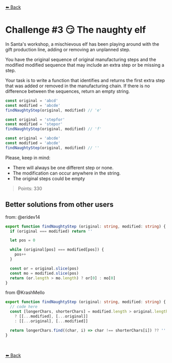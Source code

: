 [⬅️ Back](https://github.com/AlecANL/adventjs/tree/main/src/2023)

# Challenge #3 😏 The naughty elf

In Santa's workshop, a mischievous elf has been playing around with the gift production line, adding or removing an unplanned step.

You have the original sequence of original manufacturing steps and the modified modified sequence that may include an extra step or be missing a step.

Your task is to write a function that identifies and returns the first extra step that was added or removed in the manufacturing chain. If there is no difference between the sequences, return an empty string.

```typescript
const original = 'abcd'
const modified = 'abcde'
findNaughtyStep(original, modified) // 'e'

const original = 'stepfor'
const modified = 'stepor'
findNaughtyStep(original, modified) // 'f'

const original = 'abcde'
const modified = 'abcde'
findNaughtyStep(original, modified) // ''

```

Please, keep in mind:

* There will always be one different step or none.
* The modification can occur anywhere in the string.
* The original steps could be empty

> Points: 330

## Better solutions from other users

from: @eridev14

```typescript
export function findNaughtyStep (original: string, modified: string) {
  if (original === modified) return ''

  let pos = 0

  while (original[pos] === modified[pos]) {
    pos++
  }

  const or = original.slice(pos)
  const mo = modified.slice(pos)
  return (or.length > mo.length) ? or[0] : mo[0]
}
```

from @KrashMello

```typescript
export function findNaughtyStep (original: string, modified: string) {
  // code here
  const [longerChars, shorterChars] = modified.length > original.length
    ? [[...modified], [...original]]
    : [[...original], [...modified]]

  return longerChars.find((char, i) => char !== shorterChars[i]) ?? ''
}
```

<br>

[⬅️ Back](https://github.com/AlecANL/adventjs/tree/main/src/2023)
